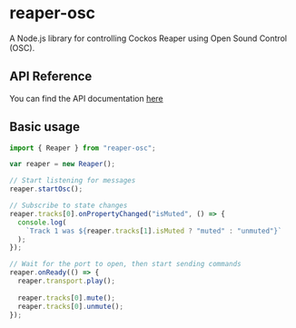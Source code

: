 # reaper-osc
A Node.js library for controlling Cockos Reaper using Open Sound Control (OSC). 

## API Reference
You can find the API documentation [here](https://lykaiosnz.github.io/reaper-osc.js/)

## Basic usage
```javascript
import { Reaper } from "reaper-osc";

var reaper = new Reaper();

// Start listening for messages
reaper.startOsc();

// Subscribe to state changes
reaper.tracks[0].onPropertyChanged("isMuted", () => {
  console.log(
    `Track 1 was ${reaper.tracks[1].isMuted ? "muted" : "unmuted"}`
  );
});

// Wait for the port to open, then start sending commands
reaper.onReady(() => {
  reaper.transport.play();
  
  reaper.tracks[0].mute();
  reaper.tracks[0].unmute();
});
```